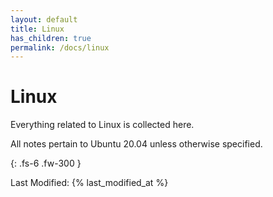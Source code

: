```yaml
---
layout: default
title: Linux
has_children: true
permalink: /docs/linux
---
```


# Linux

Everything related to Linux is collected here.

All notes pertain to Ubuntu 20.04 unless otherwise specified.

{: .fs-6 .fw-300 }

Last Modified: {% last_modified_at %}
